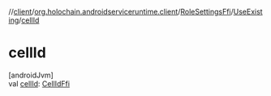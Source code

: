 //[client](../../../../index.md)/[org.holochain.androidserviceruntime.client](../../index.md)/[RoleSettingsFfi](../index.md)/[UseExisting](index.md)/[cellId](cell-id.md)

# cellId

[androidJvm]\
val [cellId](cell-id.md): [CellIdFfi](../../-cell-id-ffi/index.md)